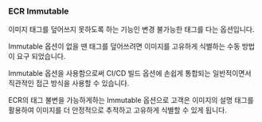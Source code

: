 ### ECR Immutable
이미지 태그를 덮어쓰지 못하도록 하는 기능인 변경 불가능한 태그를 다는 옵션입니다.  

Immutable 옵션이 없을 땐 태그를 덮어쓰려면 이미지를 고유하게 식별하는 수동 방법이 요구 되었습니다.  

Immutable 옵션을 사용함으로써 CI/CD 빌드 옵션에 손쉽게 통합되는 일반적이면서 직관적인 접근 방식을 사용할 수 있습니다.

ECR의 태그 불변을 가능하게하는 Immutable 옵션으로 고객은 이미지의  설명 태그를 활용하여 이미지를 더 안정적으로 추적하고 고유하게 식별할 수 있게 됩니다.